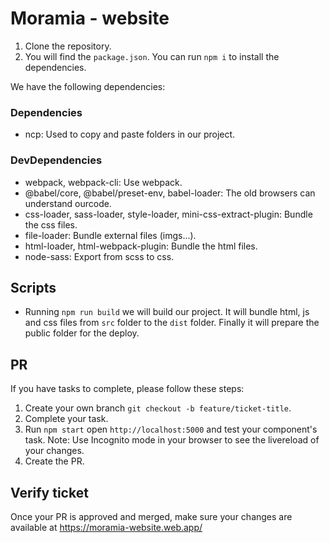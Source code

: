 # Moramia - website

1. Clone the repository.
2. You will find the `package.json`. You can run `npm i` to install the dependencies.

We have the following dependencies:

### Dependencies
* ncp: Used to copy and paste folders in our project.

### DevDependencies
* webpack, webpack-cli: Use webpack.
* @babel/core, @babel/preset-env, babel-loader: The old browsers can understand ourcode.
* css-loader, sass-loader, style-loader, mini-css-extract-plugin: Bundle the css files.
* file-loader: Bundle external files (imgs...).
* html-loader, html-webpack-plugin: Bundle the html files.
* node-sass: Export from scss to css.

## Scripts

* Running `npm run build` we will build our project. It will bundle html, js and css files from `src` folder to the `dist` folder. Finally it will prepare the public folder for the deploy.

## PR

If you have tasks to complete, please follow these steps:

1. Create your own branch `git checkout -b feature/ticket-title`.
2. Complete your task.
3. Run `npm start` open `http://localhost:5000` and test your component's task.
  Note: Use Incognito mode in your browser to see the livereload of your changes.
4. Create the PR.

## Verify ticket

Once your PR is approved and merged, make sure your changes are available at https://moramia-website.web.app/
